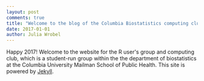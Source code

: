 ```yaml
---
layout: post
comments: true
title: "Welcome to the blog of the Columbia Biostatistics computing club!"
date: 2017-01-01
author: Julia Wrobel
---
```


Happy 2017! Welcome to the website for the R user's group and computing club, which is a student-run group
within the the department of biostatistics
at the Columbia University Mailman School of Public Health. This site is powered by [Jekyll](http://jekyllrb.com).

